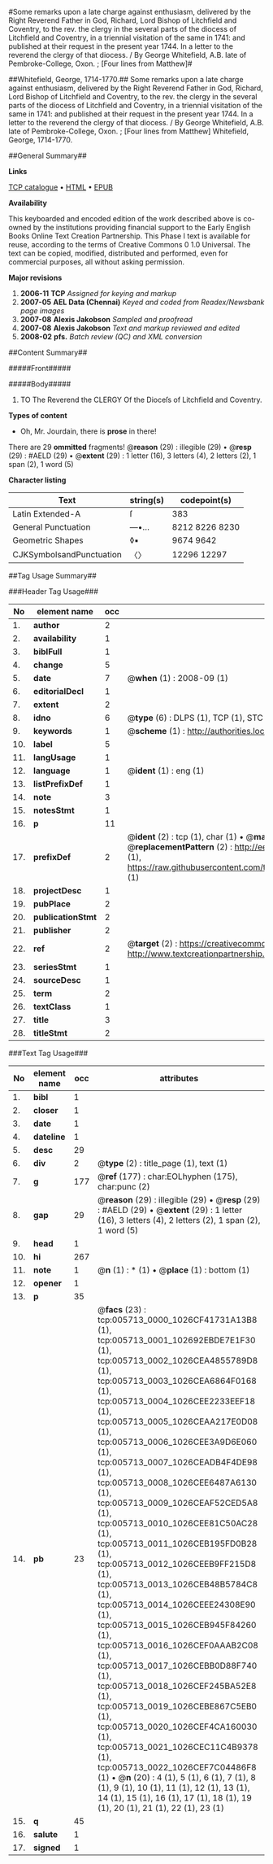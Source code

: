 #Some remarks upon a late charge against enthusiasm, delivered by the Right Reverend Father in God, Richard, Lord Bishop of Litchfield and Coventry, to the rev. the clergy in the several parts of the diocess of Litchfield and Coventry, in a triennial visitation of the same in 1741: and published at their request in the present year 1744. In a letter to the reverend the clergy of that diocess. / By George Whitefield, A.B. late of Pembroke-College, Oxon. ; [Four lines from Matthew]#

##Whitefield, George, 1714-1770.##
Some remarks upon a late charge against enthusiasm, delivered by the Right Reverend Father in God, Richard, Lord Bishop of Litchfield and Coventry, to the rev. the clergy in the several parts of the diocess of Litchfield and Coventry, in a triennial visitation of the same in 1741: and published at their request in the present year 1744. In a letter to the reverend the clergy of that diocess. / By George Whitefield, A.B. late of Pembroke-College, Oxon. ; [Four lines from Matthew]
Whitefield, George, 1714-1770.

##General Summary##

**Links**

[TCP catalogue](http://www.ota.ox.ac.uk/tcp/)  • 
[HTML](http://tei.it.ox.ac.uk/tcp/Texts-HTML/free/N04/N04599.html)  • 
[EPUB](http://tei.it.ox.ac.uk/tcp/Texts-EPUB/free/N04/N04599.epub)

**Availability**

This keyboarded and encoded edition of the
	       work described above is co-owned by the institutions
	       providing financial support to the Early English Books
	       Online Text Creation Partnership. This Phase I text is
	       available for reuse, according to the terms of Creative
	       Commons 0 1.0 Universal. The text can be copied,
	       modified, distributed and performed, even for
	       commercial purposes, all without asking permission.

**Major revisions**

1. __2006-11__ __TCP__ *Assigned for keying and markup*
1. __2007-05__ __AEL Data (Chennai)__ *Keyed and coded from Readex/Newsbank page images*
1. __2007-08__ __Alexis Jakobson__ *Sampled and proofread*
1. __2007-08__ __Alexis Jakobson__ *Text and markup reviewed and edited*
1. __2008-02__ __pfs.__ *Batch review (QC) and XML conversion*

##Content Summary##

#####Front#####

#####Body#####

1. TO The Reverend the CLERGY Of the Dioceſs of Litchfield and Coventry.

**Types of content**

  * Oh, Mr. Jourdain, there is **prose** in there!

There are 29 **ommitted** fragments! 
 @__reason__ (29) : illegible (29)  •  @__resp__ (29) : #AELD (29)  •  @__extent__ (29) : 1 letter (16), 3 letters (4), 2 letters (2), 1 span (2), 1 word (5)

**Character listing**


|Text|string(s)|codepoint(s)|
|---|---|---|
|Latin Extended-A|ſ|383|
|General Punctuation|—•…|8212 8226 8230|
|Geometric Shapes|◊▪|9674 9642|
|CJKSymbolsandPunctuation|〈〉|12296 12297|

##Tag Usage Summary##

###Header Tag Usage###

|No|element name|occ|attributes|
|---|---|---|---|
|1.|__author__|2||
|2.|__availability__|1||
|3.|__biblFull__|1||
|4.|__change__|5||
|5.|__date__|7| @__when__ (1) : 2008-09 (1)|
|6.|__editorialDecl__|1||
|7.|__extent__|2||
|8.|__idno__|6| @__type__ (6) : DLPS (1), TCP (1), STC (1), NOTIS (1), IMAGE-SET (1), EVANS-CITATION (1)|
|9.|__keywords__|1| @__scheme__ (1) : http://authorities.loc.gov/ (1)|
|10.|__label__|5||
|11.|__langUsage__|1||
|12.|__language__|1| @__ident__ (1) : eng (1)|
|13.|__listPrefixDef__|1||
|14.|__note__|3||
|15.|__notesStmt__|1||
|16.|__p__|11||
|17.|__prefixDef__|2| @__ident__ (2) : tcp (1), char (1)  •  @__matchPattern__ (2) : ([0-9\-]+):([0-9IVX]+) (1), (.+) (1)  •  @__replacementPattern__ (2) : http://eebo.chadwyck.com/downloadtiff?vid=$1&page=$2 (1), https://raw.githubusercontent.com/textcreationpartnership/Texts/master/tcpchars.xml#$1 (1)|
|18.|__projectDesc__|1||
|19.|__pubPlace__|2||
|20.|__publicationStmt__|2||
|21.|__publisher__|2||
|22.|__ref__|2| @__target__ (2) : https://creativecommons.org/publicdomain/zero/1.0/ (1), http://www.textcreationpartnership.org/docs/. (1)|
|23.|__seriesStmt__|1||
|24.|__sourceDesc__|1||
|25.|__term__|2||
|26.|__textClass__|1||
|27.|__title__|3||
|28.|__titleStmt__|2||


###Text Tag Usage###

|No|element name|occ|attributes|
|---|---|---|---|
|1.|__bibl__|1||
|2.|__closer__|1||
|3.|__date__|1||
|4.|__dateline__|1||
|5.|__desc__|29||
|6.|__div__|2| @__type__ (2) : title_page (1), text (1)|
|7.|__g__|177| @__ref__ (177) : char:EOLhyphen (175), char:punc (2)|
|8.|__gap__|29| @__reason__ (29) : illegible (29)  •  @__resp__ (29) : #AELD (29)  •  @__extent__ (29) : 1 letter (16), 3 letters (4), 2 letters (2), 1 span (2), 1 word (5)|
|9.|__head__|1||
|10.|__hi__|267||
|11.|__note__|1| @__n__ (1) : * (1)  •  @__place__ (1) : bottom (1)|
|12.|__opener__|1||
|13.|__p__|35||
|14.|__pb__|23| @__facs__ (23) : tcp:005713_0000_1026CF41731A13B8 (1), tcp:005713_0001_102692EBDE7E1F30 (1), tcp:005713_0002_1026CEA4855789D8 (1), tcp:005713_0003_1026CEA6864F0168 (1), tcp:005713_0004_1026CEE2233EEF18 (1), tcp:005713_0005_1026CEAA217E0D08 (1), tcp:005713_0006_1026CEE3A9D6E060 (1), tcp:005713_0007_1026CEADB4F4DE98 (1), tcp:005713_0008_1026CEE6487A6130 (1), tcp:005713_0009_1026CEAF52CED5A8 (1), tcp:005713_0010_1026CEE81C50AC28 (1), tcp:005713_0011_1026CEB195FD0B28 (1), tcp:005713_0012_1026CEEB9FF215D8 (1), tcp:005713_0013_1026CEB48B5784C8 (1), tcp:005713_0014_1026CEEE24308E90 (1), tcp:005713_0015_1026CEB945F84260 (1), tcp:005713_0016_1026CEF0AAAB2C08 (1), tcp:005713_0017_1026CEBB0D88F740 (1), tcp:005713_0018_1026CEF245BA52E8 (1), tcp:005713_0019_1026CEBE867C5EB0 (1), tcp:005713_0020_1026CEF4CA160030 (1), tcp:005713_0021_1026CEC11C4B9378 (1), tcp:005713_0022_1026CEF7C04486F8 (1)  •  @__n__ (20) : 4 (1), 5 (1), 6 (1), 7 (1), 8 (1), 9 (1), 10 (1), 11 (1), 12 (1), 13 (1), 14 (1), 15 (1), 16 (1), 17 (1), 18 (1), 19 (1), 20 (1), 21 (1), 22 (1), 23 (1)|
|15.|__q__|45||
|16.|__salute__|1||
|17.|__signed__|1||
